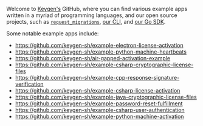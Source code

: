 Welcome to [Keygen's](https://keygen.sh) GitHub, where you can find various example apps written in a myriad of programming languages, and our open source projects, such as [`request_migrations`](https://github.com/keygen-sh/request_migrations), [our CLI](https://github.com/keygen-sh/keygen-cli), and [our Go SDK](https://github.com/keygen-sh/keygen-go).

Some notable example apps include:

- https://github.com/keygen-sh/example-electron-license-activation
- https://github.com/keygen-sh/example-python-machine-heartbeats
- https://github.com/keygen-sh/air-gapped-activation-example
- https://github.com/keygen-sh/example-csharp-cryptographic-license-files
- https://github.com/keygen-sh/example-cpp-response-signature-verification
- https://github.com/keygen-sh/example-csharp-license-activation
- https://github.com/keygen-sh/example-java-cryptographic-license-files
- https://github.com/keygen-sh/example-password-reset-fulfillment
- https://github.com/keygen-sh/example-csharp-user-authentication
- https://github.com/keygen-sh/example-python-machine-activation
